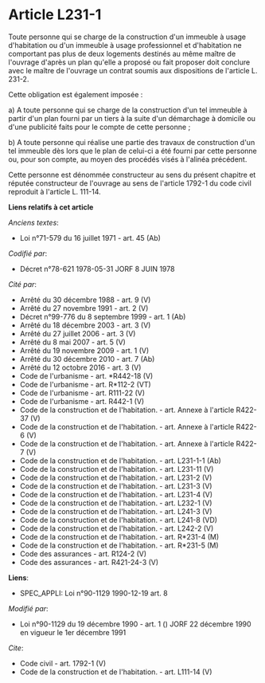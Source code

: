 # Article L231-1

Toute personne qui se charge de la construction d'un immeuble à usage d'habitation ou d'un immeuble à usage professionnel et
d'habitation ne comportant pas plus de deux logements destinés au même maître de l'ouvrage d'après un plan qu'elle a proposé
ou fait proposer doit conclure avec le maître de l'ouvrage un contrat soumis aux dispositions de l'article L. 231-2. 

Cette obligation est également imposée : 

a) A toute personne qui se charge de la construction d'un tel immeuble à partir d'un plan fourni par un tiers à la suite d'un
démarchage à domicile ou d'une publicité faits pour le compte de cette personne ; 

b) A toute personne qui réalise une partie des travaux de construction d'un tel immeuble dès lors que le plan de celui-ci a
été fourni par cette personne ou, pour son compte, au moyen des procédés visés à l'alinéa précédent. 

Cette personne est dénommée constructeur au sens du présent chapitre et réputée constructeur de l'ouvrage au sens de
l'article 1792-1 du code civil reproduit à l'article L. 111-14.

**Liens relatifs à cet article**

_Anciens textes_:

  - Loi n°71-579 du 16 juillet 1971 - art. 45 (Ab)

_Codifié par_:

  - Décret n°78-621 1978-05-31 JORF 8 JUIN 1978

_Cité par_:

  - Arrêté du 30 décembre 1988 - art. 9 (V)
  - Arrêté du 27 novembre 1991 - art. 2 (V)
  - Décret n°99-776 du 8 septembre 1999 - art. 1 (Ab)
  - Arrêté du 18 décembre 2003 - art. 3 (V)
  - Arrêté du 27 juillet 2006 - art. 3 (V)
  - Arrêté du 8 mai 2007 - art. 5 (V)
  - Arrêté du 19 novembre 2009 - art. 1 (V)
  - Arrêté du 30 décembre 2010 - art. 7 (Ab)
  - Arrêté du 12 octobre 2016 - art. 3 (V)
  - Code de l'urbanisme - art. *R442-18 (V)
  - Code de l'urbanisme - art. R*112-2 (VT)
  - Code de l'urbanisme - art. R111-22 (V)
  - Code de l'urbanisme - art. R442-1 (V)
  - Code de la construction et de l'habitation. - art. Annexe à l'article R422-37 (V)
  - Code de la construction et de l'habitation. - art. Annexe à l'article R422-6 (V)
  - Code de la construction et de l'habitation. - art. Annexe à l'article R422-7 (V)
  - Code de la construction et de l'habitation. - art. L231-1-1 (Ab)
  - Code de la construction et de l'habitation. - art. L231-11 (V)
  - Code de la construction et de l'habitation. - art. L231-2 (V)
  - Code de la construction et de l'habitation. - art. L231-3 (V)
  - Code de la construction et de l'habitation. - art. L231-4 (V)
  - Code de la construction et de l'habitation. - art. L232-1 (V)
  - Code de la construction et de l'habitation. - art. L241-3 (V)
  - Code de la construction et de l'habitation. - art. L241-8 (VD)
  - Code de la construction et de l'habitation. - art. L242-2 (V)
  - Code de la construction et de l'habitation. - art. R*231-4 (M)
  - Code de la construction et de l'habitation. - art. R*231-5 (M)
  - Code des assurances - art. R124-2 (V)
  - Code des assurances - art. R421-24-3 (V)

**Liens**:

  - SPEC_APPLI: Loi n°90-1129 1990-12-19 art. 8

_Modifié par_:

  - Loi n°90-1129 du 19 décembre 1990 - art. 1 () JORF 22 décembre 1990 en vigueur le 1er décembre 1991

_Cite_:

  - Code civil - art. 1792-1 (V)
  - Code de la construction et de l'habitation. - art. L111-14 (V)
